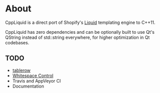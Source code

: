 # About

CppLiquid is a direct port of Shopify's [Liquid](https://github.com/Shopify/liquid) templating engine to C++11.

CppLiquid has zero dependencies and can be optionally built to use Qt's QString instead of std::string everywhere, for higher optimization in Qt codebases.

## TODO

- [tablerow](https://shopify.github.io/liquid/tags/iteration/#tablerow)
- [Whitespace Control](https://shopify.github.io/liquid/basics/whitespace/)
- Travis and AppVeyor CI
- Documentation
